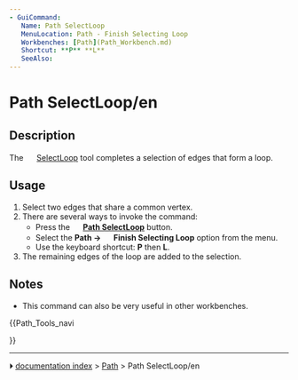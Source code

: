 ```yaml
---
- GuiCommand:
   Name: Path SelectLoop
   MenuLocation: Path - Finish Selecting Loop
   Workbenches: [Path](Path_Workbench.md)
   Shortcut: **P** **L**
   SeeAlso: 
---
```


# Path SelectLoop/en

## Description

The <img alt="" src=images/Path_SelectLoop.svg  style="width:16px;"> [SelectLoop](Path_SelectLoop.md) tool completes a selection of edges that form a loop.

## Usage

1.  Select two edges that share a common vertex.
2.  There are several ways to invoke the command:
    -   Press the **<img src="images/Path_SelectLoop.svg" width=16px> [Path SelectLoop](Path_SelectLoop.md)** button.
    -   Select the **Path → <img src="images/Path_SelectLoop.svg" width=16px> Finish Selecting Loop** option from the menu.
    -   Use the keyboard shortcut: **P** then **L**.
3.  The remaining edges of the loop are added to the selection.

## Notes

-   This command can also be very useful in other workbenches.





{{Path_Tools_navi

}}



---
⏵ [documentation index](../README.md) > [Path](Path_Workbench.md) > Path SelectLoop/en
